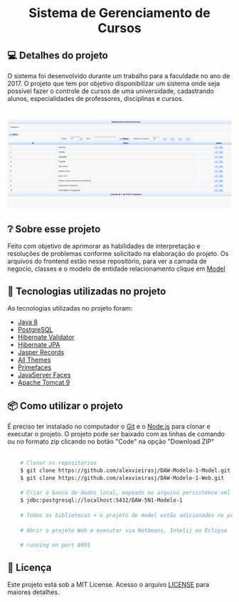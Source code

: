 <h1 align="center">
  Sistema de Gerenciamento de Cursos
</h1>

## 💻 Detalhes do projeto

O sistema foi desenvolvido durante um trabalho para a faculdade no ano de 2017. O projeto que tem por objetivo disponibilizar um sistema onde seja possível fazer o controle de cursos de uma universidade, cadastrando alunos, especialidades de professores, disciplinas e cursos.
<h1 align="center">
    <img alt="Capa Projeto" title="CapaProjeto" src="./demonstracao-funcionamento-sistema.gif"/>
</h1>

## :grey_question: Sobre esse projeto

Feito com objetivo de aprimorar as habilidades de interpretação e resoluções de problemas conforme solicitado na elaboração do projeto. 
Os arquivos do frontend estão nesse repositório, para ver a camada de negocio, classes e o modelo de entidade relacionamento clique em [Model](https://github.com/alexvieirasj/DAW-Modelo-1-Model.git)  

## :rocket: Tecnologias utilizadas no projeto

As tecnologias utilizadas no projeto foram:

- [Java 8](https://www.oracle.com/br/java/technologies/javase/javase8-archive-downloads.html)
- [PostgreSQL](https://jdbc.postgresql.org/changelogs/2017-08-01-42.1.4-release/)
- [Hibernate Validator](https://hibernate.org/orm/releases/4.2/)
- [Hibernate JPA](https://mvnrepository.com/artifact/org.hibernate.javax.persistence/hibernate-jpa-2.0-api)
- [Jasper Records](https://sourceforge.net/projects/jasperreports/)
- [All Themes](https://mvnrepository.com/artifact/org.primefaces.themes/all-themes/1.0.10)
- [Primefaces](https://www.primefaces.org/primefaces-6-1-final-released/)
- [JavaServer Faces](http://www.java2s.com/example/jar/j/download-javaxfaces2214jar-file.html)
- [Apache Tomcat 9](https://tomcat.apache.org/download-90.cgi)

## :package: Como utilizar o projeto

É preciso ter instalado no computador o [Git](https://git-scm.com) e o [Node.js](https://nodejs.org/) para clonar e executar o projeto. 
O projeto pode ser baixado com as linhas de comando ou no formato zip clicando no botão "Code" na opção "Download ZIP"

```bash

    # Clonar os repositórios
    $ git clone https://github.com/alexvieirasj/DAW-Modelo-1-Model.git
    $ git clone https://github.com/alexvieirasj/DAW-Modelo-1-Web.git

    # Criar o banco de dados local, mapeado no arquivo persistence.xml       
    $ jdbc:postgresql://localhost:5432/DAW-5N1-Modelo-1

    # Todas as bibliotecas + o projeto do model estão adicionados no projeto web

    # Abrir o projeto Web e executar via Netbeans, Intelij ou Eclipse
    
    # running on port 8091
```

## :memo: Licença

Este projeto está sob a MIT License. Acesso o arquivo [LICENSE](https://github.com/alexvieirasj/DAW-Modelo-1-Web/blob/master/LICENSE) para maiores detalhes.
